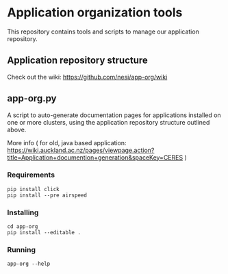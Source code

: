 # Application organization tools

This repository contains tools and scripts to manage our application repository.

## Application repository structure

Check out the wiki: https://github.com/nesi/app-org/wiki

## app-org.py

A script to auto-generate documentation pages for applications installed on one or more clusters, using the application repository structure outlined above.

More info ( for old, java based application: https://wiki.auckland.ac.nz/pages/viewpage.action?title=Application+documention+generation&spaceKey=CERES )

### Requirements

    pip install click
    pip install --pre airspeed

### Installing

    cd app-org
    pip install --editable .

### Running

    app-org --help

